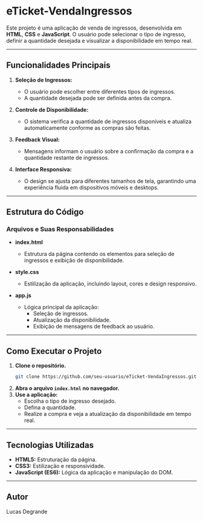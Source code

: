 # eTicket-VendaIngressos

Este projeto é uma aplicação de venda de ingressos, desenvolvida em **HTML**, **CSS** e **JavaScript**. O usuário pode selecionar o tipo de ingresso, definir a quantidade desejada e visualizar a disponibilidade em tempo real.

---

## Funcionalidades Principais

1. **Seleção de Ingressos:**
   - O usuário pode escolher entre diferentes tipos de ingressos.
   - A quantidade desejada pode ser definida antes da compra.

2. **Controle de Disponibilidade:**
   - O sistema verifica a quantidade de ingressos disponíveis e atualiza automaticamente conforme as compras são feitas.

3. **Feedback Visual:**
   - Mensagens informam o usuário sobre a confirmação da compra e a quantidade restante de ingressos.

4. **Interface Responsiva:**
   - O design se ajusta para diferentes tamanhos de tela, garantindo uma experiência fluida em dispositivos móveis e desktops.

---

## Estrutura do Código

### Arquivos e Suas Responsabilidades

- **index.html**
    - Estrutura da página contendo os elementos para seleção de ingressos e exibição de disponibilidade.
  
- **style.css**
    - Estilização da aplicação, incluindo layout, cores e design responsivo.
  
- **app.js**
    - Lógica principal da aplicação:
        - Seleção de ingressos.
        - Atualização da disponibilidade.
        - Exibição de mensagens de feedback ao usuário.

---

## Como Executar o Projeto

1. **Clone o repositório.**
   ```sh
   git clone https://github.com/seu-usuario/eTicket-VendaIngressos.git
   ```
2. **Abra o arquivo `index.html` no navegador.**
3. **Use a aplicação:**
   - Escolha o tipo de ingresso desejado.
   - Defina a quantidade.
   - Realize a compra e veja a atualização da disponibilidade em tempo real.

---

## Tecnologias Utilizadas

- **HTML5:** Estruturação da página.
- **CSS3:** Estilização e responsividade.
- **JavaScript (ES6):** Lógica da aplicação e manipulação do DOM.

---

## Autor

Lucas Degrande
